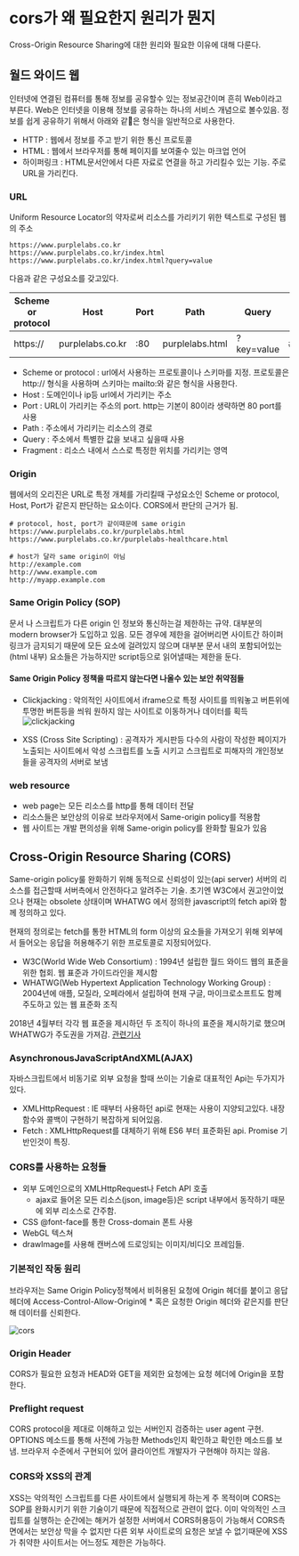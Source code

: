 # cors가 왜 필요한지 원리가 뭔지

Cross-Origin Resource Sharing에 대한 원리와 필요한 이유에 대해 다룬다.

## 월드 와이드 웹

인터넷에 연결된 컴퓨터를 통해 정보를 공유할수 있는 정보공간이며 흔히 Web이라고 부른다. Web은 인터넷을 이용해 정보를 공유하는 하나의 서비스 개념으로 볼수있음. 정보를 쉽게 공유하기 위해서 아래와 같은 형식을 일반적으로 사용한다.

- HTTP : 웹에서 정보를 주고 받기 위한 통신 프로토콜
- HTML : 웹에서 브라우저를 통해 페이지를 보여줄수 있는 마크업 언어
- 하이퍼링크 : HTML문서안에서 다른 자료로 연결을 하고 가리킬수 있는 기능. 주로 URL을 가리킨다.

### URL

Uniform Resource Locator의 약자로써 리소스를 가리키기 위한 텍스트로 구성된 웹의 주소

``` link
https://www.purplelabs.co.kr
https://www.purplelabs.co.kr/index.html
https://www.purplelabs.co.kr/index.html?query=value
```

다음과 같은 구성요소를 갖고있다.

| Scheme or protocol | Host | Port | Path | Query | Fragment |
| ------------------ | ---- | ---- | ---- | ----- | -------- |
| https://|purplelabs.co.kr | :80 | purplelabs.html | ?key=value | #SomewhereInTheDocument |

- Scheme or protocol : url에서 사용하는 프로토콜이나 스키마를 지정. 프로토콜은 http:// 형식을 사용하며 스키마는 mailto:와 같은 형식을 사용한다.
- Host : 도메인이나 ip등 url에서 가리키는 주소
- Port : URL이 가리키는 주소의 port. http는 기본이 80이라 생략하면 80 port를 사용
- Path : 주소에서 가리키는 리소스의 경로
- Query : 주소에서 특별한 값을 보내고 싶을때 사용
- Fragment : 리소스 내에서 스스로 특정한 위치를 가리키는 영역

### Origin

웹에서의 오리진은 URL로 특정 개체를 가리킬때 구성요소인 Scheme or protocol, Host, Port가 같은지 판단하는 요소이다. CORS에서 판단의 근거가 됨.
``` link
# protocol, host, port가 같이때문에 same origin
https://www.purplelabs.co.kr/purplelabs.html
https://www.purplelabs.co.kr/purplelabs-healthcare.html

# host가 달라 same origin이 아님
http://example.com
http://www.example.com
http://myapp.example.com
```

### Same Origin Policy (SOP)

문서 나 스크립트가 다른 origin 인 정보와 통신하는걸 제한하는 규약. 대부분의 modern browser가 도입하고 있음. 모든 경우에 제한을 걸어버리면 사이트간 하이퍼링크가 금지되기 때문에 모든 요소에 걸려있지 않으며 대부분 문서 내의 포함되어있는(html 내부) 요소들은 가능하지만 script등으로 읽어낼때는 제한을 둔다.

#### Same Origin Policy 정책을 따르지 않는다면 나올수 있는 보안 취약점들

- Clickjacking : 악의적인 사이트에서 iframe으로 특정 사이트를 띄워놓고 버튼위에 투명한 버튼등을 씌워 원하지 않는 사이트로 이동하거나 데이터를 획득
![clickjacking](https://web.dev/same-origin-policy/clickjacking.png)

- XSS (Cross Site Scripting) : 공격자가 게시판등 다수의 사람이 작성한 페이지가 노출되는 사이트에서 악성 스크립트를 노출 시키고 스크립트로 피해자의 개인정보들을 공격자의 서버로 보냄

### web resource

- web page는 모든 리소스를 http를 통해 데이터 전달
- 리소스들은 보안상의 이유로 브라우저에서 Same-origin policy를 적용함
- 웹 사이트는 개발 편의성을 위해 Same-origin policy를 완화할 필요가 있음

## Cross-Origin Resource Sharing (CORS)

Same-origin policy룰 완화하기 위해 동적으로 신뢰성이 있는(api server) 서버의 리소스를 접근할때 서버측에서 안전하다고 알려주는 기술. 초기엔 W3C에서 권고안이었으나 현재는 obsolete 상태이며 WHATWG 에서 정의한 javascript의 fetch api와 함께 정의하고 있다.

현재의 정의로는 fetch를 통한 HTML의 form 이상의 요소들을 가져오기 위해 외부에서 들어오는 응답을 허용해주기 위한 프로토콜로 지정되어있다.

- W3C(World Wide Web Consortium) : 1994년 설립한 월드 와이드 웹의 표준을 위한 협회. 웹 표준과 가이드라인을 제시함
- WHATWG(Web Hypertext Application Technology Working Group) : 2004년에 애플, 모질라, 오페라에서 설립하여 현재 구글, 마이크로소프트도 함께 주도하고 있는 웹 표준화 조직

2018년 4월부터 각각 웹 표준을 제시하던 두 조직이 하나의 표준을 제시하기로 했으며 WHATWG가 주도권을 가져감. [관련기사](https://www.zdnet.co.kr/view/?no=20190531184644)

### AsynchronousJavaScriptAndXML(AJAX)

자바스크립트에서 비동기로 외부 요청을 할때 쓰이는 기술로 대표적인 Api는 두가지가 있다.

- XMLHttpRequest : IE 때부터 사용하던 api로 현재는 사용이 지양되고있다. 내장함수와 콜백이 구현하기 복잡하게 되어있음.
- Fetch : XMLHttpRequest를 대체하기 위해 ES6 부터 표준화된 api. Promise 기반인것이 특징.

### CORS를 사용하는 요청들

- 외부 도메인으로의 XMLHttpRequest나 Fetch API 호출
  - ajax로 들어온 모든 리소스(json, image등)은 script 내부에서 동작하기 때문에 외부 리소스로 간주함.
- CSS @font-face를 통한 Cross-domain 폰트 사용
- WebGL 텍스쳐
- drawImage를 사용해 캔버스에 드로잉되는 이미지/비디오 프레임들.

### 기본적인 작동 원리

브라우저는 Same Origin Policy정책에서 비허용된 요청에 Origin 헤더를 붙이고 응답 헤더에 Access-Control-Allow-Origin에 * 혹은 요청한 Origin 헤더와 같은지를 판단해 데이터를 신뢰한다.

![cors](https://cloud.ibm.com/docs-content/v1/content/e7fa28afca5ed5853f22f939e8c1142fe9af4814/nl/ko/infrastructure/CDN//images/cors-simple.png)

### Origin Header

CORS가 필요한 요청과 HEAD와 GET을 제외한 요청에는 요청 헤더에 Origin을 포함한다.

### Preflight request

CORS protocol을 제대로 이해하고 있는 서버인지 검증하는 user agent 구현. OPTIONS 메소드를 통해 사전에 가능한 Methods인지 확인하고 확인한 메소드를 보냄. 브라우저 수준에서 구현되어 있어 클라이언트 개발자가 구현해야 하지는 않음.

### CORS와 XSS의 관계

XSS는 악의적인 스크립트를 다른 사이트에서 실행되게 하는게 주 목적이며 CORS는 SOP를 완화시키기 위한 기술이기 때문에 직접적으로 관련이 없다. 이미 악의적인 스크립트를 실행하는 순간에는 해커가 설정한 서버에서 CORS허용등이 가능해서 CORS측면에서는 보안상 막을 수 없지만 다른 외부 사이트로의 요청은 보낼 수 없기때문에 XSS가 취약한 사이트서는 어느정도 제한은 가능하다.
